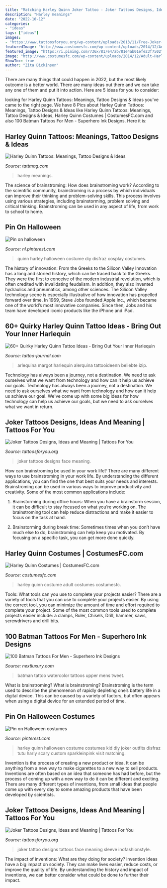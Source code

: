 ```yaml
---
title: "Matching Harley Quinn Joker Tattoo - Joker Tattoos Designs, Ideas And Meaning"
description: "Harley meanings"
date: "2022-10-12"
categories:
- "ideas"
tags: ["ideas"]
images:
- "https://www.tattoosforyou.org/wp-content/uploads/2013/11/Free-Joker-Tattoo-Designs.jpg"
featuredImage: "http://www.costumesfc.com/wp-content/uploads/2014/12/Adult-Harley-Quinn-Costume.jpg"
featured_image: "https://i.pinimg.com/736x/81/e4/ab/81e4ab01efe23f7502fff84f824b34b8--harley-quinn-halloween.jpg"
image: "http://www.costumesfc.com/wp-content/uploads/2014/12/Adult-Harley-Quinn-Costume.jpg"
ShowToc: true
author: "Zita Dickinson"
---
```



There are many things that could happen in 2022, but the most likely outcome is a better world. There are many ideas out there and we can take any one of them and put it into action. Here are 5 ideas for you to consider: 

	

		
looking for Harley Quinn Tattoos: Meanings, Tattoo Designs &amp; Ideas you've came to the right page. We have 8 Pics about Harley Quinn Tattoos: Meanings, Tattoo Designs &amp; Ideas like Harley Quinn Tattoos: Meanings, Tattoo Designs &amp; Ideas, Harley Quinn Costumes | CostumesFC.com and also 100 Batman Tattoos For Men - Superhero Ink Designs. Here it is:
		
    
## Harley Quinn Tattoos: Meanings, Tattoo Designs &amp; Ideas

<img loading=lazy src="https://tattmag.com/wp-content/uploads/2020/10/The-Joker-and-Harley-Quinn-Tattoos-1-798x1024.jpg" onerror="this.onerror=null;this.src='https://tse3.mm.bing.net/th?id=OIP.oC4PpTju5_JgJFQkxILYogHaJg&amp;pid=15.1';" alt="Harley Quinn Tattoos: Meanings, Tattoo Designs &amp; Ideas">

_Source: tattmag.com_

>harley meanings. 

	

The science of brainstroming: How does brainstroming work?
According to the scientific community, brainstroming is a process by which individuals can improve their thinking and problem-solving skills. This process involves using various strategies, including brainstorming, problem solving and critical thinking. Brainstroming can be used in any aspect of life, from work to school to home.

    
## Pin On Halloween

<img loading=lazy src="https://i.pinimg.com/736x/81/e4/ab/81e4ab01efe23f7502fff84f824b34b8--harley-quinn-halloween.jpg" onerror="this.onerror=null;this.src='https://tse3.mm.bing.net/th?id=OIP.DSsJxVNrOxx2LvkMDszlHgHaME&amp;pid=15.1';" alt="Pin on halloween">

_Source: nl.pinterest.com_

>quinn harley halloween costume diy disfraz cosplay costumes. 

	

The history of innovation: From the Greeks to the Silicon Valley
Innovation has a long and storied history, which can be traced back to the Greeks. They were the first to conceive of the modern industrial revolution, which is often credited with invalidating feudalism. In addition, they also invented hydraulics and pneumatics, among other sciences.
The Silicon Valley technology scene is especially illustrative of how innovation has propelled forward over time. In 1969, Steve Jobs founded Apple Inc., which became one of the world’s most innovative companies. Since then, Jobs and his team have developed iconic products like the iPhone and iPad.

    
## 60+ Quirky Harley Quinn Tattoo Ideas - Bring Out Your Inner Harlequin

<img loading=lazy src="https://tattoo-journal.com/wp-content/uploads/2017/01/Harley-Quinn-Tattoo-46-768x768.jpg" onerror="this.onerror=null;this.src='https://tse1.mm.bing.net/th?id=OIP.5sP5EwOekZDgHJj1AYo4egHaHa&amp;pid=15.1';" alt="60+ Quirky Harley Quinn Tattoo Ideas - Bring Out Your Inner Harlequin">

_Source: tattoo-journal.com_

>arlequina margot harlequin alerquina tattooideenn beliebte izip. 

	

Technology has always been a journey, not a destination. We need to ask ourselves what we want from technology and how can it help us achieve our goals.
Technology has always been a journey, not a destination. We need to ask ourselves what we want from technology and how can it help us achieve our goal. We've come up with some big ideas for how technology can help us achieve our goals, but we need to ask ourselves what we want in return.

    
## Joker Tattoos Designs, Ideas And Meaning | Tattoos For You

<img loading=lazy src="https://www.tattoosforyou.org/wp-content/uploads/2013/11/Joker-Face-Tattoos.jpg" onerror="this.onerror=null;this.src='https://tse3.mm.bing.net/th?id=OIP.NT9hO-SA3wLDgo1e-n1rfgHaLH&amp;pid=15.1';" alt="Joker Tattoos Designs, Ideas and Meaning | Tattoos For You">

_Source: tattoosforyou.org_

>joker tattoos designs face meaning. 

	

How can brainstroming be used in your work life?
There are many different ways to use brainstroming in your work life. By understanding the different applications, you can find the one that best suits your needs and interests. Brainstroming can be used in various ways to improve productivity and creativity. Some of the most common applications include:
1) Brainstorming during office hours: When you have a brainstorm session, it can be difficult to stay focused on what you’re working on. The brainstroming tool can help reduce distractions and make it easier to focus on the task at hand.

2) Brainstorming during break time: Sometimes times when you don’t have much else to do, brainstroming can help keep you motivated. By focusing on a specific task, you can get more done quickly.

    
## Harley Quinn Costumes | CostumesFC.com

<img loading=lazy src="http://www.costumesfc.com/wp-content/uploads/2014/12/Adult-Harley-Quinn-Costume.jpg" onerror="this.onerror=null;this.src='https://tse3.mm.bing.net/th?id=OIP.D-NhH9WkjF3ukzSxpIG-2gHaKl&amp;pid=15.1';" alt="Harley Quinn Costumes | CostumesFC.com">

_Source: costumesfc.com_

>harley quinn costume adult costumes costumesfc. 

	

Tools: What tools can you use to complete your projects easier?
There are a variety of tools that you can use to complete your projects easier. By using the correct tool, you can minimize the amount of time and effort required to complete your project. Some of the most common tools used to complete projects easier include: a clamps, Ruler, Chisels, Drill, hammer, saws, screwdrivers and drill bits.

    
## 100 Batman Tattoos For Men - Superhero Ink Designs

<img loading=lazy src="http://nextluxury.com/wp-content/uploads/mens-watercolor-sketched-batman-upper-back-tattoo.jpg" onerror="this.onerror=null;this.src='https://tse1.mm.bing.net/th?id=OIP.HgBtLbEYGcn5LJ3S5aaonwHaHa&amp;pid=15.1';" alt="100 Batman Tattoos For Men - Superhero Ink Designs">

_Source: nextluxury.com_

>batman tattoo watercolor tattoos upper mens tweet. 

	

What is brainstroming?
What is brainstroming? Brainstroming is the term used to describe the phenomenon of rapidly depleting one’s battery life in a digital device. This can be caused by a variety of factors, but often appears when using a digital device for an extended period of time.

    
## Pin On Halloween Costumes

<img loading=lazy src="https://i.pinimg.com/736x/01/f1/47/01f14737deb39990245f7bffa503dc56.jpg" onerror="this.onerror=null;this.src='https://tse2.mm.bing.net/th?id=OIP.B-wSIC3aIqlaN-2W2tBA-wHaLH&amp;pid=15.1';" alt="Pin on Halloween costumes">

_Source: pinterest.com_

>harley quinn halloween costume costumes kid diy joker outfits disfraz tutu harly scary custom sparkleinpink visit matching. 

	

Invention is the process of creating a new product or idea. It can be anything from a new way to make cigarettes to a new way to sell products. Inventions are often based on an idea that someone has had before, but the process of coming up with a new way to do it can be different and exciting. There are many different types of inventions, from small ideas that people come up with every day to some amazing products that have been developed by scientists.

    
## Joker Tattoos Designs, Ideas And Meaning | Tattoos For You

<img loading=lazy src="https://www.tattoosforyou.org/wp-content/uploads/2013/11/Free-Joker-Tattoo-Designs.jpg" onerror="this.onerror=null;this.src='https://tse1.mm.bing.net/th?id=OIP.MJcaPAZvJGFZXjNAmjXRwgHaJ4&amp;pid=15.1';" alt="Joker Tattoos Designs, Ideas and Meaning | Tattoos For You">

_Source: tattoosforyou.org_

>joker tattoo designs tattoos face meaning sleeve inofashionstyle. 

	

The impact of inventions: What are they doing for society?
Invention ideas have a big impact on society. They can make lives easier, reduce costs, or improve the quality of life. By understanding the history and impact of inventions, we can better consider what could be done to further their impact.

